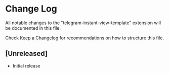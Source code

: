 # Change Log

All notable changes to the "telegram-instant-view-template" extension will be documented in this file.

Check [Keep a Changelog](http://keepachangelog.com/) for recommendations on how to structure this file.

## [Unreleased]

- Initial release
